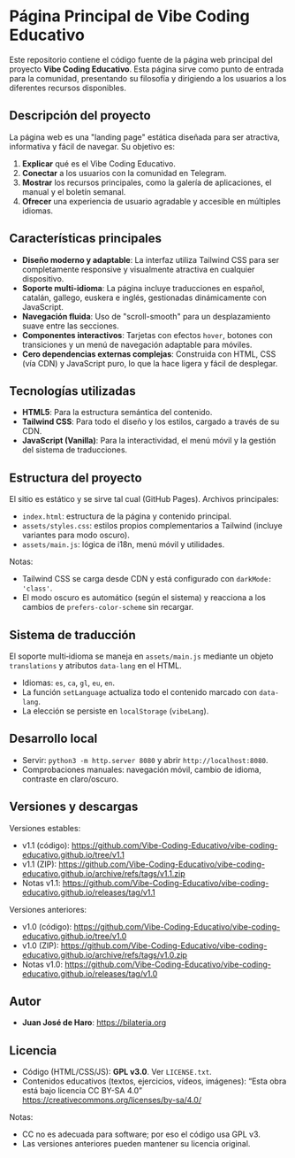 # Página Principal de Vibe Coding Educativo

Este repositorio contiene el código fuente de la página web principal del proyecto **Vibe Coding Educativo**. Esta página sirve como punto de entrada para la comunidad, presentando su filosofía y dirigiendo a los usuarios a los diferentes recursos disponibles.

## Descripción del proyecto

La página web es una "landing page" estática diseñada para ser atractiva, informativa y fácil de navegar. Su objetivo es:

1.  **Explicar** qué es el Vibe Coding Educativo.
2.  **Conectar** a los usuarios con la comunidad en Telegram.
3.  **Mostrar** los recursos principales, como la galería de aplicaciones, el manual y el boletín semanal.
4.  **Ofrecer** una experiencia de usuario agradable y accesible en múltiples idiomas.

## Características principales

* **Diseño moderno y adaptable**: La interfaz utiliza Tailwind CSS para ser completamente responsive y visualmente atractiva en cualquier dispositivo.
* **Soporte multi-idioma**: La página incluye traducciones en español, catalán, gallego, euskera e inglés, gestionadas dinámicamente con JavaScript.
* **Navegación fluida**: Uso de "scroll-smooth" para un desplazamiento suave entre las secciones.
* **Componentes interactivos**: Tarjetas con efectos `hover`, botones con transiciones y un menú de navegación adaptable para móviles.
* **Cero dependencias externas complejas**: Construida con HTML, CSS (vía CDN) y JavaScript puro, lo que la hace ligera y fácil de desplegar.

## Tecnologías utilizadas

* **HTML5**: Para la estructura semántica del contenido.
* **Tailwind CSS**: Para todo el diseño y los estilos, cargado a través de su CDN.
* **JavaScript (Vanilla)**: Para la interactividad, el menú móvil y la gestión del sistema de traducciones.

## Estructura del proyecto

El sitio es estático y se sirve tal cual (GitHub Pages). Archivos principales:

* `index.html`: estructura de la página y contenido principal.
* `assets/styles.css`: estilos propios complementarios a Tailwind (incluye variantes para modo oscuro).
* `assets/main.js`: lógica de i18n, menú móvil y utilidades.

Notas:
- Tailwind CSS se carga desde CDN y está configurado con `darkMode: 'class'`.
- El modo oscuro es automático (según el sistema) y reacciona a los cambios de `prefers-color-scheme` sin recargar.

## Sistema de traducción

El soporte multi‑idioma se maneja en `assets/main.js` mediante un objeto `translations` y atributos `data-lang` en el HTML.

- Idiomas: `es`, `ca`, `gl`, `eu`, `en`.
- La función `setLanguage` actualiza todo el contenido marcado con `data-lang`.
- La elección se persiste en `localStorage` (`vibeLang`).

## Desarrollo local

- Servir: `python3 -m http.server 8080` y abrir `http://localhost:8080`.
- Comprobaciones manuales: navegación móvil, cambio de idioma, contraste en claro/oscuro.

## Versiones y descargas

Versiones estables:

- v1.1 (código): https://github.com/Vibe-Coding-Educativo/vibe-coding-educativo.github.io/tree/v1.1
- v1.1 (ZIP): https://github.com/Vibe-Coding-Educativo/vibe-coding-educativo.github.io/archive/refs/tags/v1.1.zip
- Notas v1.1: https://github.com/Vibe-Coding-Educativo/vibe-coding-educativo.github.io/releases/tag/v1.1

Versiones anteriores:

- v1.0 (código): https://github.com/Vibe-Coding-Educativo/vibe-coding-educativo.github.io/tree/v1.0
- v1.0 (ZIP): https://github.com/Vibe-Coding-Educativo/vibe-coding-educativo.github.io/archive/refs/tags/v1.0.zip
- Notas v1.0: https://github.com/Vibe-Coding-Educativo/vibe-coding-educativo.github.io/releases/tag/v1.0

## Autor

* **Juan José de Haro**: <https://bilateria.org>

## Licencia

- Código (HTML/CSS/JS): **GPL v3.0**. Ver `LICENSE.txt`.
- Contenidos educativos (textos, ejercicios, vídeos, imágenes): “Esta obra está bajo licencia CC BY-SA 4.0” https://creativecommons.org/licenses/by-sa/4.0/

Notas:
- CC no es adecuada para software; por eso el código usa GPL v3.
- Las versiones anteriores pueden mantener su licencia original.
